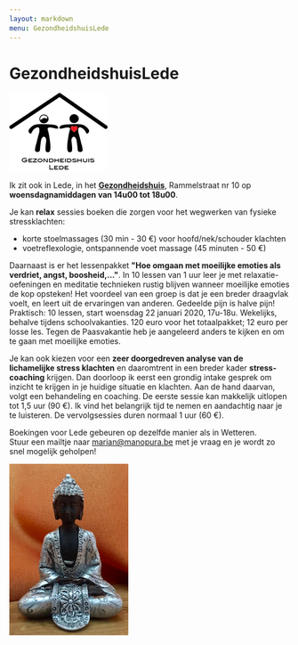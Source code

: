 ```yaml
---
layout: markdown
menu: GezondheidshuisLede
---
```

# GezondheidshuisLede

![gezondheidshuislede](images/finallogogezondheidshuisweb.png)





Ik zit ook in Lede, in het [**Gezondheidshuis**](https://gezondheidshuislede.be), Rammelstraat nr 10 op **woensdagnamiddagen van 14u00 tot 18u00**.  


Je kan **relax** sessies boeken die zorgen voor het wegwerken van fysieke stressklachten:  
+ korte stoelmassages (30 min - 30 €) voor hoofd/nek/schouder klachten  
+ voetreflexologie, ontspannende voet massage (45 minuten - 50 €)   

Daarnaast is er het lessenpakket **"Hoe omgaan met moeilijke emoties als verdriet, angst, boosheid,..."**. In 10 lessen van 1 uur leer je met relaxatie-oefeningen en meditatie technieken rustig blijven wanneer moeilijke emoties de kop opsteken! Het voordeel van een groep is dat je een breder draagvlak voelt, en leert uit de ervaringen van anderen. Gedeelde pijn is halve pijn! 
Praktisch: 10 lessen, start woensdag 22 januari 2020, 17u-18u. Wekelijks, behalve tijdens schoolvakanties. 120 euro voor het totaalpakket; 12 euro per losse les.
Tegen de Paasvakantie heb je aangeleerd anders te kijken en om te gaan met moeilijke emoties.


Je kan ook kiezen voor een **zeer doorgedreven analyse van de lichamelijke stress klachten** en daaromtrent in een breder kader **stress-coaching** krijgen. Dan doorloop ik eerst een grondig intake gesprek om inzicht te krijgen in je huidige situatie en klachten. Aan de hand daarvan, volgt een behandeling en coaching. De eerste sessie kan makkelijk uitlopen tot 1,5 uur (90 €). Ik vind het belangrijk tijd te nemen en aandachtig naar je te luisteren. De vervolgsessies duren normaal 1 uur (60 €).


Boekingen voor Lede gebeuren op dezelfde manier als in Wetteren.  
Stuur een mailtje naar marian@manopura.be met je vraag en je wordt zo snel mogelijk geholpen!



![gezondheidshuislede](images/kleineboedha.png)

